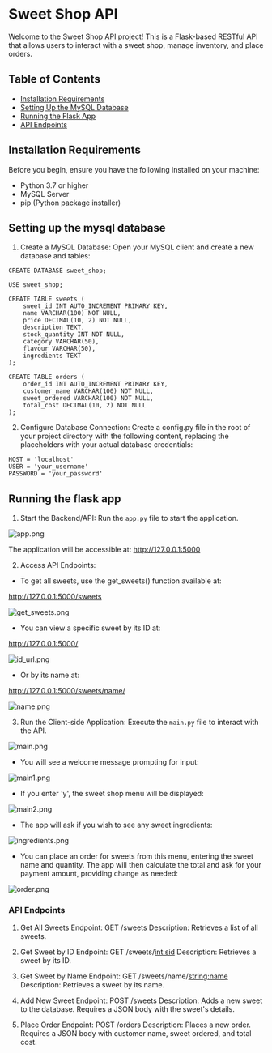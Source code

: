 # Sweet Shop API

Welcome to the Sweet Shop API project! This is a Flask-based RESTful API that allows users to interact with a sweet shop, manage inventory, and place orders.

## Table of Contents

- [Installation Requirements](#installation-requirements)
- [Setting Up the MySQL Database](#setting-up-the-mysql-database)
- [Running the Flask App](#running-the-flask-app)
- [API Endpoints](#api-endpoints)

## Installation Requirements

Before you begin, ensure you have the following installed on your machine:

- Python 3.7 or higher
- MySQL Server
- pip (Python package installer)

## Setting up the mysql database 

1. Create a MySQL Database: Open your MySQL client and create a new database and tables:

```commandline
CREATE DATABASE sweet_shop;

USE sweet_shop;

CREATE TABLE sweets (
    sweet_id INT AUTO_INCREMENT PRIMARY KEY,
    name VARCHAR(100) NOT NULL,
    price DECIMAL(10, 2) NOT NULL,
    description TEXT,
    stock_quantity INT NOT NULL,
    category VARCHAR(50),
    flavour VARCHAR(50),
    ingredients TEXT
);

CREATE TABLE orders (
    order_id INT AUTO_INCREMENT PRIMARY KEY,
    customer_name VARCHAR(100) NOT NULL,
    sweet_ordered VARCHAR(100) NOT NULL,
    total_cost DECIMAL(10, 2) NOT NULL
);

```

2. Configure Database Connection: Create a config.py file in the root of your project directory with the following content, replacing the placeholders with your actual database credentials:

```commandline
HOST = 'localhost'
USER = 'your_username'
PASSWORD = 'your_password'
```
## Running the flask app

1. Start the Backend/API: Run the ```app.py``` file to start the application.

![app.png](assignment-4/images/app.png)

The application will be accessible at: http://127.0.0.1:5000

2. Access API Endpoints:

- To get all sweets, use the get_sweets() function available at:

http://127.0.0.1:5000/sweets

![get_sweets.png](assignment-4/images/get_sweets.png)

- You can view a specific sweet by its ID at:

http://127.0.0.1:5000/<id>

![id_url.png](assignment-4/images/id_url.png)

- Or by its name at:

http://127.0.0.1:5000/sweets/name/<name>

![name.png](assignment-4/images/name.png)

3. Run the Client-side Application: Execute the ```main.py``` file to interact with the API.

![main.png](assignment-4/images/main.png)

- You will see a welcome message prompting for input:

![main1.png](assignment-4/images/main1.png)

- If you enter 'y', the sweet shop menu will be displayed:

![main2.png](assignment-4/images/main2.png)

- The app will ask if you wish to see any sweet ingredients:

![ingredients.png](assignment-4/images/ingredients.png)

- You can place an order for sweets from this menu, entering the sweet name and quantity. The app will then calculate the total and ask for your payment amount, providing change as needed:

![order.png](assignment-4/images/order.png)

### API Endpoints

1. Get All Sweets
Endpoint: GET /sweets
Description: Retrieves a list of all sweets.

2. Get Sweet by ID
Endpoint: GET /sweets/<int:sid>
Description: Retrieves a sweet by its ID.

3. Get Sweet by Name
Endpoint: GET /sweets/name/<string:name>
Description: Retrieves a sweet by its name.

4. Add New Sweet
Endpoint: POST /sweets
Description: Adds a new sweet to the database. Requires a JSON body with the sweet's details.

5. Place Order
Endpoint: POST /orders
Description: Places a new order. Requires a JSON body with customer name, sweet ordered, and total cost.